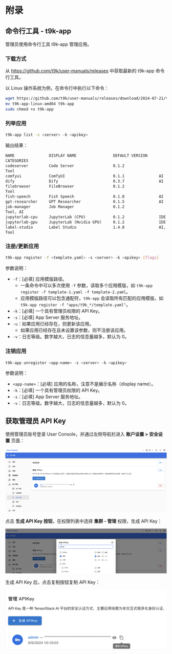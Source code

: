 # 附录

## 命令行工具  -  t9k-app

管理员使用命令行工具 t9k-app 管理应用。

### 下载方式

从 https://github.com/t9k/user-manuals/releases 中获取最新的 t9k-app 命令行工具。

以 Linux 操作系统为例，在命令行中执行以下命令：

```bash
wget https://github.com/t9k/user-manuals/releases/download/2024-07-21/t9k-app-linux-amd64
mv t9k-app-linux-amd64 t9k-app
sudo chmod +x t9k-app
```

### 列举应用

```bash
t9k-app list -s <server> -k <apikey>
```

输出结果：

```
NAME               DISPLAY NAME                DEFAULT VERSION     CATEGORIES
codeserver         Code Server                 0.1.2               Tool
comfyui            ComfyUI                     0.1.1               AI
dify               Dify                        0.3.7               AI
filebrowser        FileBrowser                 0.1.2               Tool
fish-speech        Fish Speech                 0.1.0               AI
gpt-researcher     GPT Researcher              0.1.5               AI
job-manager        Job Manager                 0.1.2               Tool, AI
jupyterlab-cpu     JupyterLab (CPU)            0.1.2               IDE
jupyterlab-gpu     JupyterLab (Nvidia GPU)     0.1.2               IDE
label-studio       Label Studio                1.4.8               AI, Tool
```

### 注册/更新应用

```bash
t9k-app register -f <template.yaml> -s <server> -k <apikey> [flags]
```

参数说明：

* `-f`：[必填] 应用模版路径。
  * 一条命令中可以多次使用 `-f` 参数，读取多个应用模版，如 `t9k-app register -f template-1.yaml -f template-2.yaml`。
  * 应用模版路径可以包含通配符，`t9k-app` 会读取所有匹配的应用模版，如 `t9k-app register -f "apps/t9k_*/template.yaml"`。
* `-k`：[必填] 一个具有管理员权限的 API Key。
* `-s`：[必填] App Server 服务地址。
* `-u`：如果应用已经存在，则更新该应用。
  * 如果应用已经存在且未设置该参数，则不注册该应用。
* `-v`：日志等级。数字越大，日志的信息量越多，默认为 0。

### 注销应用

```bash
t9k-app unregister <app-name> -s <server> -k <apikey>
```

参数说明：

* `<app-name>`：[必填] 应用的名称，注意不是展示名称（display name）。
* `-k`：[必填] 一个具有管理员权限的 API Key。
* `-s`：[必填] App Server 服务地址。
* `-v`：日志等级。数字越大，日志的信息量越多，默认为 0。

## 获取管理员 API Key

使用管理员账号登录 User Console，并通过左侧导航栏进入 **账户设置 > 安全设置** 页面：

![User Console](./img/user-console.png)

点击 **生成 API Key 按钮**，在权限列表中选择 **集群 - 管理** 权限，生成 API Key：

![Admin Permission](./img/admin-permission.png)

生成 API Key 后，点击复制按钮复制 API Key：

![Copy](./img/copy-apikey.png)
